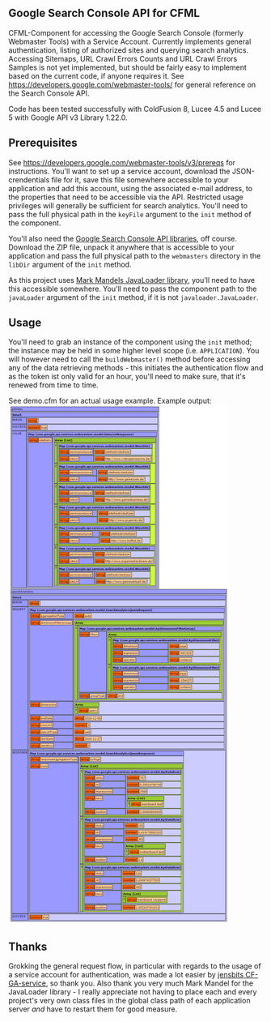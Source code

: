 ## Google Search Console API for CFML

CFML-Component for accessing the Google Search Console (formerly Webmaster Tools) with a Service Account. Currently implements general authentication, listing of authorized sites and querying search analytics. Accessing Sitemaps, URL Crawl Errors Counts and URL Crawl Errors Samples is not yet implemented, but should be fairly easy to implement based on the current code, if anyone requires it. See https://developers.google.com/webmaster-tools/ for general reference on the Search Console API.

Code has been tested successfully with ColdFusion 8, Lucee 4.5 and Lucee 5 with Google API v3 Library 1.22.0.

## Prerequisites

See https://developers.google.com/webmaster-tools/v3/prereqs for instructions. You'll want to set up a service account, download the JSON-crendentials file for it, save this file somewhere accessible to your application and add this account, using the associated e-mail address, to the properties that need to be accessible via the API. Restricted usage privileges will generally be sufficient for search analytics. You'll need to pass the full physical path in the `keyFile` argument to the `init` method of the component.

You'll also need the [Google Search Console API libraries](https://developers.google.com/webmaster-tools/v3/libraries), off course. Download the ZIP file, unpack it anywhere that is accessible to your application and pass the full physical path to the `webmasters` directory in the `libDir` argument of the `init` method.

As this project uses [Mark Mandels JavaLoader library](https://github.com/markmandel/JavaLoader), you'll need to have this accessible somewhere. You'll need to pass the component path to the `javaLoader` argument of the  `init` method, if it is not `javaloader.JavaLoader`.

## Usage
You'll need to grab an instance of the component using the `init` method; the instance may be held in some higher level scope (i.e. `APPLICATION`). You will however need to call the `buildWebmaster()` method before accessing any of the data retrieving methods - this initiates the authentication flow and as the token ist only valid for an hour, you'll need to make sure, that it's renewed from time to time.

See demo.cfm for an actual usage example. Example output:
![Example output](./res/demoOutput.png)

## Thanks

Grokking the general request flow, in particular with regards to the usage of a service account for authentication, was made a lot easier by [jensbits CF-GA-service](https://github.com/jensbits/CF-GA-service), so thank you. Also thank you very much Mark Mandel for the JavaLoader library - I really appreciate not having to place each and every project's very own class files in the global class path of each application server _and_ have to restart them for good measure.